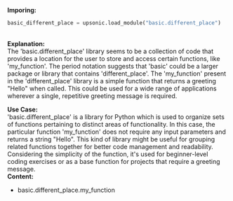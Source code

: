 <b class="custom_code_highlight_green">Imporing:</b><br>
```python
basic_different_place = upsonic.load_module("basic.different_place")
```
<br><b class="custom_code_highlight_green">Explanation:</b><br>The 'basic.different_place' library seems to be a collection of code that provides a location for the user to store and access certain functions, like 'my_function'. The period notation suggests that 'basic' could be a larger package or library that contains 'different_place'. The 'my_function' present in the 'different_place' library is a simple function that returns a greeting "Hello" when called. This could be used for a wide range of applications wherever a single, repetitive greeting message is required.


<b class="custom_code_highlight_green">Use Case:</b><br>'basic.different_place' is a library for Python which is used to organize sets of functions pertaining to distinct areas of functionality. In this case, the particular function 'my_function' does not require any input parameters and returns a string "Hello". This kind of library might be useful for grouping related functions together for better code management and readability. Considering the simplicity of the function, it's used for beginner-level coding exercises or as a base function for projects that require a greeting message.
<br><b class="custom_code_highlight_green">Content:</b><br>
  - basic.different_place.my_function
